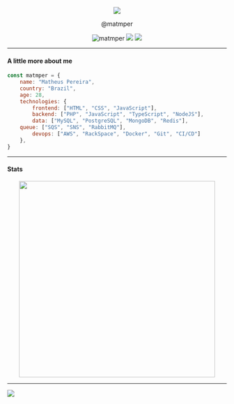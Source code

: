 <p align="center">
	<a href="https://matheusp.com.br" target="_blank">
		<img src="https://matheusp.com.br/assets/img/logotipo-matheus-pereira.png"/>
	</a>
</p>

<p align="center">
	@matmper
</p>

<p align="center">
    <img src="https://komarev.com/ghpvc/?username=matmper&style=for-the-badge&logo=appveyor&color=ff69b4" alt="matmper" />
	<img src="https://img.shields.io/github/followers/Parply?style=for-the-badge&color=ff69b4" />
	<img src="https://img.shields.io/github/last-commit/matmper/matmper?style=for-the-badge&label=Updated&color=ff69b4" />
</p>

---

#### A little more about me
```js
const matmper = {
    name: "Matheus Pereira",
    country: "Brazil",
    age: 28,
    technologies: {
        frontend: ["HTML", "CSS", "JavaScript"],
        backend: ["PHP", "JavaScript", "TypeScript", "NodeJS"],
        data: ["MySQL", "PostgreSQL", "MongoDB", "Redis"],
	queue: ["SQS", "SNS", "RabbitMQ"],
        devops: ["AWS", "RackSpace", "Docker", "Git", "CI/CD"]
    },
}
```

---

#### Stats
<p align="center">
	<img align="center" width="450" src="https://github-readme-stats.vercel.app/api?username=matmper"/>
</p>

---

<a href="https://linkedin.com/in/matheusmp" target="_blank">
	<img align="center" src="https://img.shields.io/badge/linkedin-%230077B5.svg?style=for-the-badge&logo=linkedin&logoColor=white"/>
</a>
